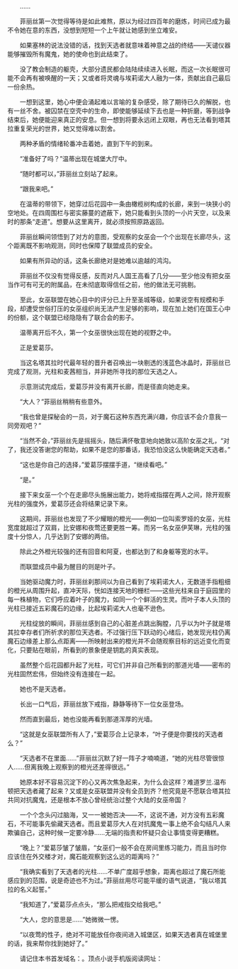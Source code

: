 　　……

　　菲丽丝第一次觉得等待是如此难熬，原以为经过四百年的磨炼，时间已成为最不令她在意的东西，没想到短短一个上午就让她感到坐立难安。

　　如果塞林的说法没错的话，找到天选者就意味着神意之战的终结——天谴仪器能够摧毁所有魔鬼，她的使命也到此结束了。

　　没了教会制造的躯壳，大部分遗民都会陆陆续续进入长眠，而这一次长眠很可能不会再有被唤醒的一天；又或者将灵魂与埃莉诺大人融为一体，贡献出自己最后一份余热。

　　一想到这里，她心中便会涌起难以言喻的复杂感受，除了期待已久的解脱，也有一丝不舍。被囚禁在空壳中的生命，即使能够延续下去也是一种折磨，等到战争结束后，她便能迎来真正的安息。但一想到将要永远闭上双眼，再也无法看到塔其拉重复荣光的世界，她又觉得难以割舍。

　　两种矛盾的情绪轮番冲击着她，直到下午的到来。

　　“准备好了吗？”温蒂出现在城堡大厅中。

　　“随时都可以，”菲丽丝立刻站了起来。

　　“跟我来吧。”

　　在温蒂的带领下，她穿过后花园中一条由橄榄树构成的长廊，来到一块狭小的空地处。在四周围栏与密实藤蔓的遮蔽下，她只能看到头顶的一小片天空，以及来时的那条“走道”。想要从这里离开，就必须按照原路返回。

　　菲丽丝瞬间领悟到了对方的意图，受观察的女巫会一个个出现在长廊尽头，这个距离既不影响观测，同时也保障了联盟成员的安全。

　　如果有所异动的话，这条长廊绝对是她难以逾越的鸿沟。

　　菲丽丝不仅没有觉得反感，反而对凡人国王高看了几分——至少他没有把女巫当作可有可无的附属品，在未彻底取得信任之前，他的做法无可挑剔。

　　至此，女巫联盟在她心目中的评分已上升至圣城等级，如果说空有规模和手段，却遭受世俗打压的女巫组织尚无法产生足够的影响，现在加上她们在国王心中的份额，这个联盟已经隐隐有了联合会的影子。

　　温蒂离开后不久，第一个女巫很快出现在她的视野之中。

　　正是爱葛莎。

　　当这名塔其拉时代最年轻的晋升者召唤出一块剔透的浅蓝色冰晶时，菲丽丝已完成了观测，光柱和麦茜相当，并非她所寻找的那位天选之人。

　　示意测试完成后，爱葛莎并没有离开长廊，而是径直向她走来。

　　“大人？”菲丽丝稍稍有些意外。

　　“我也曾是探秘会的一员，对于魔石这种东西充满兴趣，你应该不会介意我一同旁观吧？”

　　“当然不会，”菲丽丝先是摇摇头，随后满怀敬意地向她致以高阶女巫之礼，“对了，我还没答谢您的帮助，如果不是您的那番话，我恐怕没这么快能确定天选者。”

　　“这也是你自己的选择，”爱葛莎摆摆手道，“继续看吧。”

　　“是。”

　　接下来女巫一个个在走廊尽头施展出能力，她将戒指摆在两人之间，除开观察光柱的强度外，爱葛莎还会将结果记录下来。

　　这期间，菲丽丝也发现了不少耀眼的橙光——例如一位叫索罗娅的女巫，光柱宽度就超过了双肩，比安娜和夜莺还要更胜一筹。而另一名女巫伊芙琳，光柱的强度十分惊人，几乎达到了安娜的两倍。

　　除此之外橙光较强的还有回音和阿夏，也都达到了和身躯等宽的水平。

　　而联盟成员中最为醒目的则是叶子。

　　当她驱动魔力时，菲丽丝刹那间以为自己看到了埃莉诺大人，无数道手指粗细的橙光从周围升起，直冲天际，恍如连接天地的栅栏——这些光柱来自于庭园里的每一株植物，它们呼应着叶子的魔力，如同一个个鲜活的生灵。而叶子本人头顶的光柱已接近五彩魔石的边缘，比起埃莉诺大人也毫不逊色。

　　光柱绽放的瞬间，菲丽丝感到自己的心脏差点跳出胸膛，几乎以为叶子就是塔其拉幸存者们所祈求的那位天选者。不过强行压下跃动的心绪后，她发现光柱仍离魔石边缘差上那么点距离——所映射出来的橙光并不会随观察目标的远近变化而变化，只要贴在眼前，所看到的景象便是钥匙的真实表现。

　　虽然整个后花园都升起了光柱，可它们并非自己所看到的那道光墙——密布的光柱固然宏伟，但始终没有连接在一起。

　　她也不是天选者。

　　长出一口气后，菲丽丝放下戒指，静静等待下一位女巫登场。

　　然而直到最后，她也没能再看到那道浑厚的光墙。

　　“这就是女巫联盟所有人了，”爱葛莎合上记录本，“叶子便是你要找的天选者么？”

　　“天选者不在里面……”菲丽丝沉默了好一阵子才喃喃道，“她的光柱尽管很惊人……但离我晚上观察到的橙光还差得很远。”

　　她原本好不容易沉淀下的心又再次焦急起来，为什么会这样？难道罗兰.温布顿把天选者藏了起来？又或是女巫联盟并没有全员到齐？他究竟是不愿联合塔其拉共同对抗魔鬼，还是根本不放心曾经统治过整个大陆的女巫帝国？

　　一个个念头闪过脑海，又一一被她否决——不，这说不通，对方没有五彩魔石，不可能事先偷藏天选者。而且爱葛莎大人在对抗魔鬼一事上绝不会勾结凡人来欺骗自己，这种时候一定要冷静……无端的指责和怀疑只会让事情变得更糟糕。

　　“晚上？”爱葛莎皱了皱眉，“女巫们一般不会在房间里练习能力，而且当时你应该住在外交楼才对，魔石能观察到这么远的距离吗？”

　　“我确实看到了天选者的光柱……不单广度超乎想象，距离也超过了魔石所能感应到的范围，说是奇迹也不为过。”菲丽丝用尽可能平缓的语气说道，“我以塔其拉的名义起誓。”

　　“我知道了，”爱葛莎点点头，“那么把戒指交给我吧。”

　　“大人，您的意思是……”她微微一愣。

　　“以夜莺的性子，绝对不可能放任你夜间进入城堡区，如果天选者真在城堡里的话，我来帮你找到她好了。”

　　请记住本书首发域名：。顶点小说手机版阅读网址：
